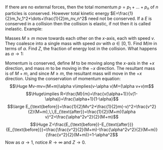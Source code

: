 If there are no external forces, then the total momentum $p=p_1+\dots+p_n$ of $n$ particles is conserved. However total kinetic energy $E=\frac{1}{2}m_1v_1^2+\dots+\frac{1}{2}m_nv_n^2$ need not be conserved. If a $E$ is conserved in a collision then the collision is elastic, if not then it is called inelastic. Example:

Masses $M\geq m$ move towards each other on the $x$-axis, each with speed $v$. They coalesce into a single mass with speed $\alpha v$ with $\alpha\in[0,1)$. Find $M/m$ in terms of $\alpha$. Find $Z$, the fraction of energy lost in the collision. What happens as $\alpha\to 1$:

Momentum is conserved, define $M$ to be moving along the $x$-axis in the $+x$ direction, and mass $m$ to be moving in the $-x$ direction. The resultant mass is of $M+m$, and since $M\geq m$, the resultant mass will move in the $+x$ direction. Using the conservation of momentum equation:$$\Huge Mv-mv=(M+m)\alpha v\implies(v-\alpha v)M=(\alpha v+v)m$$$$\Huge\implies R=\frac{M}{m}=\frac{v(\alpha+1)}{v(1-\alpha)}=\frac{\alpha+1}{1-\alpha}$$$$\large E_{\text{before}}=\frac{1}{2}Mv^2+\frac{1}{2}m(-v)^2=\frac{v^2}{2}(M+m),\,\,E_{\text{after}}=\frac{1}{2}(M+m)(\alpha v)^2=\frac{\alpha^2v^2}{2}(M+m)$$$$\Huge Z=\frac{E_{\text{before}}-E_{\text{after}}}{E_{\text{before}}}=\frac{\frac{v^2}{2}(M+m)-\frac{\alpha^2v^2}{2}(M+m)}{\frac{v^2}{2}(M+m)}=1-\alpha^2$$Now as $\alpha\to 1$, notice $R\to\infty$ and $Z\to 0$.                                                        